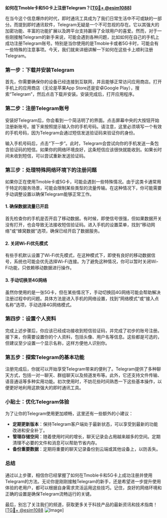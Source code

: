 **如何在Tmoble卡和5G卡上注册Telegram？[[TG💪+ @esim1088](https://t.me/s/esim1088)]**

在当今这个信息爆炸的时代，即时通讯工具成为了我们日常生活中不可或缺的一部分。而提到即时通讯软件，Telegram无疑是一个不可忽视的存在。它以其强大的加密功能、丰富的功能扩展以及跨平台支持赢得了全球用户的喜爱。然而，对于一些刚接触Telegram的新手来说，可能会遇到各种问题，比如如何在自己的手机上成功注册Telegram账号。特别是当你使用的是Tmoble卡或者5G卡时，可能会有一些特殊的注意事项。今天，我们就来详细讲解一下如何在这些卡上顺利注册Telegram。

### **第一步：下载并安装Telegram**

首先，你需要确保你的设备已经连接到互联网，并且能够正常访问应用商店。打开手机上的应用商店（无论是苹果App Store还是安卓Google Play），搜索“Telegram”，然后点击下载并安装。安装完成后，打开应用程序。

### **第二步：注册Telegram账号**

安装好Telegram后，你会看到一个简洁明了的界面。点击屏幕中央的大按钮开始注册新账号。接下来按照提示输入你的手机号码。请注意，这里必须填写一个有效的手机号码，因为Telegram会通过短信发送验证码来验证你的身份。

输入手机号码后，点击“下一步”。此时，Telegram会尝试向你的手机发送一条包含验证码的短信。如果你的网络环境良好，这条短信应该很快就能收到。如果长时间未收到短信，可以尝试重新发送验证码。

### **第三步：处理特殊网络环境下的注册问题**

如果你正在使用Tmoble卡或5G卡，可能会遇到一些特殊情况。由于这类卡通常用于特定的服务场景，可能会限制某些类型的流量传输。在这种情况下，你可能需要手动调整设置以确保Telegram能够正常工作。

#### **1. 确保数据流量已开启**

首先检查你的手机是否开启了移动数据。有时候，即使信号很强，但如果数据开关没有打开，也会导致无法接收短信验证码。进入手机的设置菜单，找到“移动网络”或“蜂窝数据”选项，确保已经开启了数据服务。

#### **2. 关闭Wi-Fi优先模式**

有些手机默认设置了Wi-Fi优先模式，在这种模式下，即使有良好的移动数据信号，系统也可能会优先选择Wi-Fi连接。为了避免这种情况，你可以暂时关闭Wi-Fi功能，只依赖移动数据进行操作。

#### **3. 手动切换至4G网络**

虽然你使用的是一张5G卡，但在某些情况下，手动切换回4G网络可能会帮助解决注册过程中的问题。具体方法是进入手机的网络设置，找到“网络模式”或“接入点名称”选项，手动选择4G网络模式。

### **第四步：设置个人资料**

完成上述步骤后，你应该已经成功接收到短信验证码，并完成了初步的账号注册。接下来，你需要设置你的个人资料，包括头像、用户名等信息。这些都是可选的，但建议至少设置一个显示名称，这样方便他人识别你。

### **第五步：探索Telegram的基本功能**

注册完成后，你就可以开始享受Telegram带来的便利了。Telegram提供了多种聊天方式，包括一对一聊天、群组聊天以及频道发布等。此外，它还支持文件传输、语音通话等多种实用功能。初次使用时，不妨花些时间熟悉一下这些基本操作，以便更好地利用这款强大的即时通讯工具。

### **小贴士：优化Telegram体验**

为了让你的Telegram使用更加顺畅，这里还有一些额外的小建议：

- **定期更新版本**：保持Telegram客户端处于最新状态，可以享受到最新的功能改进和安全补丁。
- **管理存储空间**：随着使用时间的增长，聊天记录会占用越来越多的空间。定期清理不必要的文件和消息可以帮助节省内存。
- **备份重要数据**：定期将重要的聊天记录备份到云端或其他设备上，以防丢失。

### **总结**

通过以上步骤，相信你已经掌握了如何在Tmoble卡和5G卡上成功注册并使用Telegram的方法。无论你是刚刚接触Telegram的新手，还是希望进一步提升使用体验的老用户，都可以根据自身需求灵活运用这些技巧。记住，良好的网络环境和正确的设置是确保Telegram流畅运行的关键。

最后，别忘了关注我们的频道，获取更多关于科技产品的最新资讯和技术指南！[[TG💪+ @esim1088](https://t.me/s/esim1088) ![Image](https://i.postimg.cc/4NQfJmqS/Snipaste-2025-05-13-00-14-12.png)]